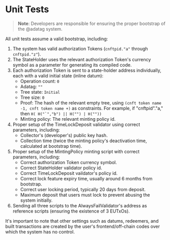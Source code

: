 # Unit Tests

> **Note**: Developers are responsible for ensuring the proper bootstrap of the @adatag system.

All unit tests assume a valid bootstrap, including:

1. The system has valid authorization Tokens (`cnftpid."a"` through `cnftpid."z"`).
2. The StateHolder uses the relevant authorization Token's currency symbol as a parameter for generating its compiled code.
3. Each authorization Token is sent to a state-holder address individually, each with a valid initial state (inline datum):
   - Operation count: `0`
   - Adatag: `""`
   - Tree state: `Initial`
   - Tree size: `0`
   - Proof: The hash of the relevant empty tree, using `(cnft token name -1, cnft token name +)` as constraints. For example, if "cnftpid"."a," then `` H( H("`","b") || H("") | H("")) ``
   - Minting policy: The relevant minting policy id.
4. Proper setup of the TimeLockDeposit validator using correct parameters, including:
   - Collector's (developer's) public key hash.
   - Collection time (twice the minting policy's deactivation time, calculated at bootstrap time).
5. Proper setup of the MintingPolicy minting script with correct parameters, including:
   - Correct authorization Token currency symbol.
   - Correct StateHolder validator policy id.
   - Correct TimeLockDeposit vaildator's policy id.
   - Correct lock feature expiry time, usually around 6 months from bootstrap.
   - Correct user locking period, typically 20 days from deposit.
   - Maximum deposit that users must lock to prevent abusing the system initially.
6. Sending all three scripts to the AlwaysFailValidator's address as reference scripts (ensuring the existence of 3 EUTxOs).

It's important to note that other settings such as datums, redeemers, and built transactions are created by the user's frontend/off-chain codes over which the system has no control.
